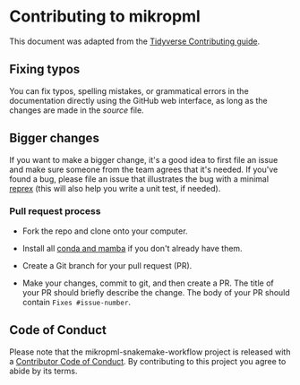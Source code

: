 # Contributing to mikropml

This document was adapted from the [Tidyverse Contributing guide](https://tidyverse.tidyverse.org/CONTRIBUTING.html).

## Fixing typos

You can fix typos, spelling mistakes, or grammatical errors in the documentation
directly using the GitHub web interface, as long as the changes are made in the
_source_ file.

## Bigger changes

If you want to make a bigger change, it's a good idea to first file an issue and make sure someone from the team agrees that it's needed.
If you've found a bug, please file an issue that illustrates the bug with a minimal
[reprex](https://www.tidyverse.org/help/#reprex) (this will also help you write a unit test, if needed).

### Pull request process

*   Fork the repo and clone onto your computer.

*   Install all [conda and
    mamba](https://mamba.readthedocs.io/en/latest/installation.html) if you
    don't already have them.

*   Create a Git branch for your pull request (PR).

*   Make your changes, commit to git, and then create a PR.
    The title of your PR should briefly describe the change.
    The body of your PR should contain `Fixes #issue-number`.

## Code of Conduct

Please note that the mikropml-snakemake-workflow project is released with a
[Contributor Code of Conduct](CODE_OF_CONDUCT.md). By contributing to this
project you agree to abide by its terms.
